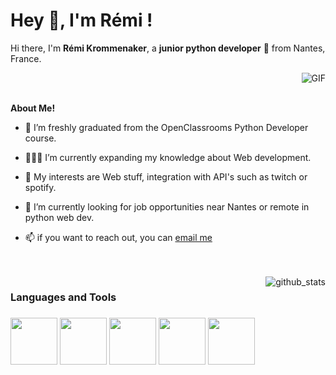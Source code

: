 
<h1 title="hehehe"> Hey 👋, I'm Rémi !</h1>

Hi there, I'm **Rémi Krommenaker**, a **junior python developer** 🚀 from Nantes, France.

<img align="right" alt="GIF" src="https://i.pinimg.com/originals/e4/26/70/e426702edf874b181aced1e2fa5c6cde.gif" />
<br/>
<br/>

**About Me!**
- 🌱 I’m freshly graduated from the OpenClassrooms Python Developer course.

- 👨🏽‍💻 I’m currently expanding my knowledge about Web development.

- 🤔 My interests are Web stuff, integration with API's such as twitch or spotify.

- 💼 I’m currently looking for job opportunities near Nantes or remote in python web dev.

- 📫 if you want to reach out, you can [email me](mailto:remi.krommenaker@gmail.com)

<br/>
<br/>
<img align="right" alt="github_stats" src="https://github-readme-stats.vercel.app/api?username=remi-hub&theme=dark" />

<h3>Languages and Tools<h3>
  
  <img width="75" height="75" viewBox="0 0 100 100" src="https://cdn.jsdelivr.net/gh/devicons/devicon/icons/python/python-original-wordmark.svg" />
  <img width="75" height="75" viewBox="0 0 100 100" src="https://cdn.jsdelivr.net/gh/devicons/devicon/icons/django/django-original.svg" />
  <img width="75" height="75" viewBox="0 0 100 100" src="https://cdn.jsdelivr.net/gh/devicons/devicon/icons/flask/flask-original-wordmark.svg" />
  <img width="75" height="75" viewBox="0 0 100 100" src="https://cdn.jsdelivr.net/gh/devicons/devicon/icons/javascript/javascript-original.svg" />
  <img width="75" height="75" viewBox="0 0 100 100" src="https://cdn.jsdelivr.net/gh/devicons/devicon/icons/docker/docker-original-wordmark.svg" />
